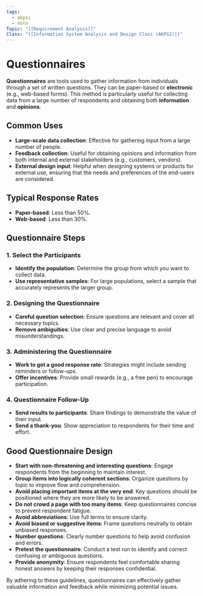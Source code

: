 ```yaml
---
tags:
  - akpsi
  - note
Topic: "[[Requirement Analysis]]"
Class: "[[Information System Analysis and Design Class (AKPSI)]]"
---
```


# Questionnaires
**Questionnaires** are tools used to gather information from individuals through a set of written questions. They can be paper-based or **electronic** (e.g., web-based forms). This method is particularly useful for collecting data from a large number of respondents and obtaining both **information** and **opinions**.

## Common Uses
- **Large-scale data collection**: Effective for gathering input from a large number of people.
- **Feedback collection**: Useful for obtaining opinions and information from both internal and external stakeholders (e.g., customers, vendors).
- **External design input**: Helpful when designing systems or products for external use, ensuring that the needs and preferences of the end-users are considered.

## Typical Response Rates
- **Paper-based**: Less than 50%.
- **Web-based**: Less than 30%.

## Questionnaire Steps

### 1. Select the Participants
- **Identify the population**: Determine the group from which you want to collect data.
- **Use representative samples**: For large populations, select a sample that accurately represents the larger group.

### 2. Designing the Questionnaire
- **Careful question selection**: Ensure questions are relevant and cover all necessary topics.
- **Remove ambiguities**: Use clear and precise language to avoid misunderstandings.

### 3. Administering the Questionnaire
- **Work to get a good response rate**: Strategies might include sending reminders or follow-ups.
- **Offer incentives**: Provide small rewards (e.g., a free pen) to encourage participation.

### 4. Questionnaire Follow-Up
- **Send results to participants**: Share findings to demonstrate the value of their input.
- **Send a thank-you**: Show appreciation to respondents for their time and effort.

## Good Questionnaire Design

- **Start with non-threatening and interesting questions**: Engage respondents from the beginning to maintain interest.
- **Group items into logically coherent sections**: Organize questions by topic to improve flow and comprehension.
- **Avoid placing important items at the very end**: Key questions should be positioned where they are more likely to be answered.
- **Do not crowd a page with too many items**: Keep questionnaires concise to prevent respondent fatigue.
- **Avoid abbreviations**: Use full terms to ensure clarity.
- **Avoid biased or suggestive items**: Frame questions neutrally to obtain unbiased responses.
- **Number questions**: Clearly number questions to help avoid confusion and errors.
- **Pretest the questionnaire**: Conduct a test run to identify and correct confusing or ambiguous questions.
- **Provide anonymity**: Ensure respondents feel comfortable sharing honest answers by keeping their responses confidential.

By adhering to these guidelines, questionnaires can effectively gather valuable information and feedback while minimizing potential issues.